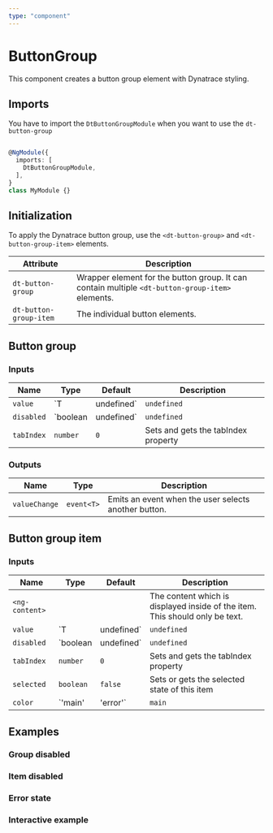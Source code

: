 ```yaml
---
type: "component"
---
```


# ButtonGroup

<docs-source-example example="ButtonGroupDefaultExampleComponent"></docs-source-example>

This component creates a button group element with Dynatrace styling.

## Imports

You have to import the `DtButtonGroupModule` when you want to use the `dt-button-group`

```typescript

@NgModule({
  imports: [
    DtButtonGroupModule,
  ],
}
class MyModule {}

```

## Initialization

To apply the Dynatrace button group, use the `<dt-button-group>` and `<dt-button-group-item>` elements.

| Attribute | Description |
| --- | --- |
| `dt-button-group` | Wrapper element for the button group. It can contain multiple `<dt-button-group-item>` elements. |
| `dt-button-group-item` | The individual button elements. |

## Button group

### Inputs

| Name | Type | Default | Description |
| --- | --- | --- | --- |
| `value` | `T | undefined` | `undefined` | Gets and sets the current value |
| `disabled` | `boolean | undefined` | `undefined` | Sets disabled state if property is set and the value is truthy or undefined |
| `tabIndex` | `number` | `0` | Sets and gets the tabIndex property |

### Outputs

| Name | Type | Description |
| --- | --- | --- |
| `valueChange` | `event<T>` | Emits an event when the user selects another button. |

## Button group item

### Inputs

| Name | Type | Default | Description |
| --- | --- | --- | --- |
| `<ng-content>` |   |   | The content which is displayed inside of the item. This should only be text. |
| `value` | `T | undefined` | `undefined` | The associated value of this item |
| `disabled` | `boolean | undefined` | `undefined` | Sets disabled state if property is set and the value is truthy or undefined |
| `tabIndex` | `number` | `0` | Sets and gets the tabIndex property |
| `selected` | `boolean` | `false` | Sets or gets the selected state of this item |
| `color` | `'main' | 'error'` | `main` | Sets color. Possible options: <ul><li><code>main</code> (default)</li><li><code>error</code></li></ul> |

## Examples

### Group disabled

<docs-source-example example="ButtonGroupDisabledExampleComponent"></docs-source-example>

### Item disabled

<docs-source-example example="ButtonGroupItemDisabledExampleComponent"></docs-source-example>

### Error state

<docs-source-example example="ButtonGroupErrorExampleComponent"></docs-source-example>

### Interactive example

<docs-source-example example="ButtonGroupInteractiveExampleComponent"></docs-source-example>

